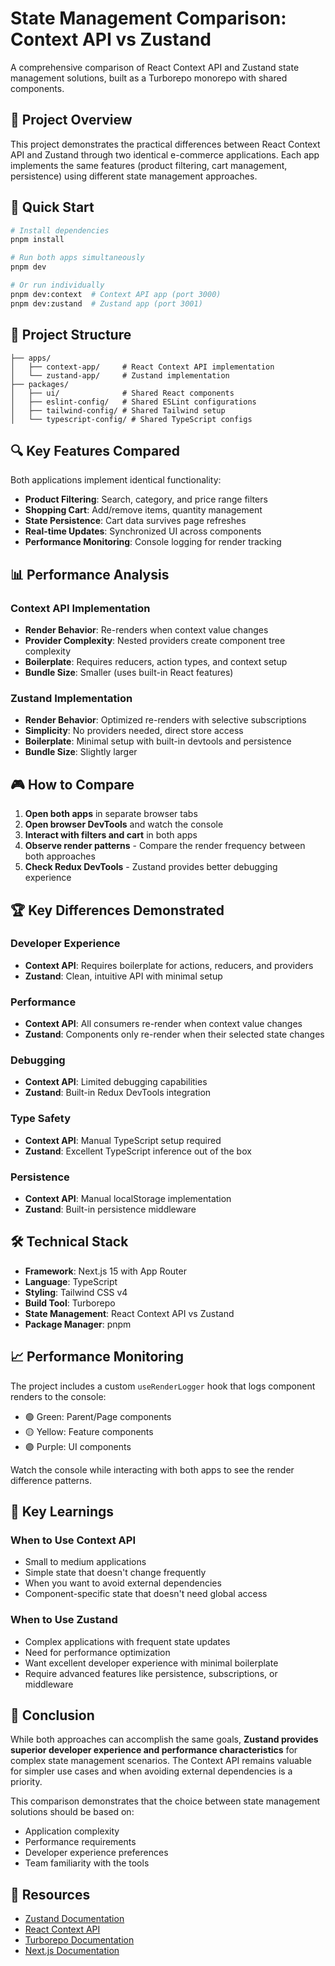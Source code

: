 # State Management Comparison: Context API vs Zustand

A comprehensive comparison of React Context API and Zustand state management solutions, built as a Turborepo monorepo with shared components.

## 🎯 Project Overview

This project demonstrates the practical differences between React Context API and Zustand through two identical e-commerce applications. Each app implements the same features (product filtering, cart management, persistence) using different state management approaches.

## 🚀 Quick Start

```bash
# Install dependencies
pnpm install

# Run both apps simultaneously
pnpm dev

# Or run individually
pnpm dev:context  # Context API app (port 3000)
pnpm dev:zustand  # Zustand app (port 3001)
```

## 📁 Project Structure

```
├── apps/
│   ├── context-app/     # React Context API implementation
│   └── zustand-app/     # Zustand implementation
├── packages/
│   ├── ui/              # Shared React components
│   ├── eslint-config/   # Shared ESLint configurations
│   ├── tailwind-config/ # Shared Tailwind setup
│   └── typescript-config/ # Shared TypeScript configs
```

## 🔍 Key Features Compared

Both applications implement identical functionality:

- **Product Filtering**: Search, category, and price range filters
- **Shopping Cart**: Add/remove items, quantity management
- **State Persistence**: Cart data survives page refreshes
- **Real-time Updates**: Synchronized UI across components
- **Performance Monitoring**: Console logging for render tracking

## 📊 Performance Analysis

### Context API Implementation

- **Render Behavior**: Re-renders when context value changes
- **Provider Complexity**: Nested providers create component tree complexity
- **Boilerplate**: Requires reducers, action types, and context setup
- **Bundle Size**: Smaller (uses built-in React features)

### Zustand Implementation

- **Render Behavior**: Optimized re-renders with selective subscriptions
- **Simplicity**: No providers needed, direct store access
- **Boilerplate**: Minimal setup with built-in devtools and persistence
- **Bundle Size**: Slightly larger

## 🎮 How to Compare

1. **Open both apps** in separate browser tabs
2. **Open browser DevTools** and watch the console
3. **Interact with filters and cart** in both apps
4. **Observe render patterns** - Compare the render frequency between both approaches
5. **Check Redux DevTools** - Zustand provides better debugging experience

## 🏆 Key Differences Demonstrated

### Developer Experience

- **Context API**: Requires boilerplate for actions, reducers, and providers
- **Zustand**: Clean, intuitive API with minimal setup

### Performance

- **Context API**: All consumers re-render when context value changes
- **Zustand**: Components only re-render when their selected state changes

### Debugging

- **Context API**: Limited debugging capabilities
- **Zustand**: Built-in Redux DevTools integration

### Type Safety

- **Context API**: Manual TypeScript setup required
- **Zustand**: Excellent TypeScript inference out of the box

### Persistence

- **Context API**: Manual localStorage implementation
- **Zustand**: Built-in persistence middleware

## 🛠 Technical Stack

- **Framework**: Next.js 15 with App Router
- **Language**: TypeScript
- **Styling**: Tailwind CSS v4
- **Build Tool**: Turborepo
- **State Management**: React Context API vs Zustand
- **Package Manager**: pnpm

## 📈 Performance Monitoring

The project includes a custom `useRenderLogger` hook that logs component renders to the console:

- 🟢 Green: Parent/Page components
- 🟡 Yellow: Feature components
- 🟣 Purple: UI components

Watch the console while interacting with both apps to see the render difference patterns.

## 📝 Key Learnings

### When to Use Context API

- Small to medium applications
- Simple state that doesn't change frequently
- When you want to avoid external dependencies
- Component-specific state that doesn't need global access

### When to Use Zustand

- Complex applications with frequent state updates
- Need for performance optimization
- Want excellent developer experience with minimal boilerplate
- Require advanced features like persistence, subscriptions, or middleware

## 🎯 Conclusion

While both approaches can accomplish the same goals, **Zustand provides superior developer experience and performance characteristics** for complex state management scenarios. The Context API remains valuable for simpler use cases and when avoiding external dependencies is a priority.

This comparison demonstrates that the choice between state management solutions should be based on:

- Application complexity
- Performance requirements
- Developer experience preferences
- Team familiarity with the tools

## 🔗 Resources

- [Zustand Documentation](https://docs.pmnd.rs/zustand/getting-started/introduction)
- [React Context API](https://react.dev/reference/react/useContext)
- [Turborepo Documentation](https://turbo.build/repo/docs)
- [Next.js Documentation](https://nextjs.org/docs)
